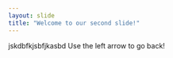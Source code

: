 ```yaml
---
layout: slide
title: "Welcome to our second slide!"
---
```

jskdbfkjsbfjkasbd
Use the left arrow to go back!
